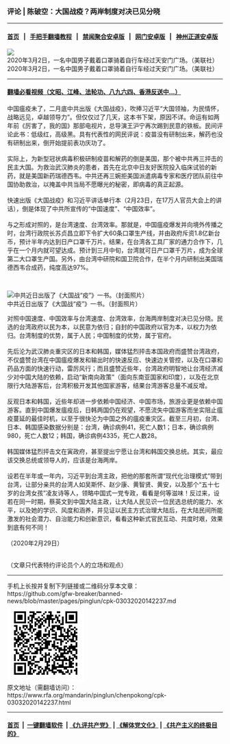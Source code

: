 ### 评论 | 陈破空：大国战疫？两岸制度对决已见分晓
------------------------

#### [首页](https://github.com/gfw-breaker/banned-news/blob/master/README.md) &nbsp;&nbsp;|&nbsp;&nbsp; [手把手翻墙教程](https://github.com/gfw-breaker/guides/wiki) &nbsp;&nbsp;|&nbsp;&nbsp; [禁闻聚合安卓版](https://github.com/gfw-breaker/bn-android) &nbsp;&nbsp;|&nbsp;&nbsp; [网门安卓版](https://github.com/oGate2/oGate) &nbsp;&nbsp;|&nbsp;&nbsp; [神州正道安卓版](https://github.com/SzzdOgate/update) 



<div id="headerimg">
 <img alt="2020年3月2日，一名中国男子戴着口罩骑着自行车经过天安门广场。（美联社）" src="https://www.rfa.org/mandarin/pinglun/chenpokong/cpk-03032020142237.html/AP_20035220229910.jpg/@@images/07b460f4-11dd-4dda-bc3c-2a632259eac6.jpeg" title="2020年3月2日，一名中国男子戴着口罩骑着自行车经过天安门广场。（美联社）"/>
 <div id="headerimgcontents">
  <div id="headerimgcaption">
   <span>
    2020年3月2日，一名中国男子戴着口罩骑着自行车经过天安门广场。（美联社）
   </span>
   <!-- zoomattribute -->
  </div>
  <!-- headerimgcaption -->
 </div>
 <!-- headerimagecontents -->
</div>

<hr/>


#### [翻墙必看视频（文昭、江峰、法轮功、八九六四、香港反送中...）](https://github.com/gfw-breaker/banned-news/blob/master/pages/link3.md)

<div id="storytext">
 <div>
  <div class="slot_header">
  </div>
 </div>
 <p>
  中国瘟疫未了，二月底中共出版《大国战疫》，吹捧习近平“大国领袖，为民情怀，战略远见，卓越领导力”。但仅仅过了几天，这本书下架，原因不详。命运有如两年前《厉害了，我的国》那部电视片，总导演王沪宁再次踢到民意的铁板。民间评论此书：低级红，高级黑。具有代表性的网民评说：疫苗没有研制出来，解药也没有研制出来，倒开始提前表功庆功了。
  <br/>
  <br/>
  实际上，为新型冠状病毒积极研制疫苗和解药的倒是美国，那个被中共再三抨击的民主大国。为救治武汉肺炎的患者，首先在北京中日友好医院投入临床试验的新药，就是美国新药瑞德西韦。中共还再三婉拒美国派遣病毒专家和医疗团队前往中国协助救治，以掩盖中共当局不愿曝光的秘密，即病毒的真正起源。
  <br/>
  <br/>
  快速出版《大国战疫》和习近平讲话单行本（2月23日，在17万人官员大会上的讲话），倒是体现了中共所宣传的“中国速度”、“中国效率”。
  <br/>
  <br/>
  与之形成对照的，是台湾速度、台湾效率。那就是，中国瘟疫爆发并向境外传播之时，台湾行政院长苏贞昌立即下令扩大60条口罩生产线，并由政府斥资1.8亿新台币，预计半年内达到日产口罩千万片。结果，在台湾各工具厂家的通力合作下，几乎在一个月内就可望达成。预计到三月中旬，台湾就可日产口罩千万片，成为全球第二大口罩生产国。另外，由台湾中研院和国卫院合作，在半个月内研制出美国瑞德西韦合成药，纯度高达97%。
 </p>
 <p>
  <br/>
  <div class="image-inline captioned" style="width:692px;">
   <div style="width:692px;">
    <img alt="中共近日出版了《大国战“疫”》一书。（封面照片）" src="https://www.rfa.org/mandarin/yataibaodao/huanjing/hc-02282020145905.html/daguozhanyi-692x450.jpg" title="中共近日出版了《大国战“疫”》一书。（封面照片）"/>
   </div>
   <div class="image-caption">
    <span style="width:692px;">
     中共近日出版了《大国战“疫”》一书。（封面照片）
    </span>
    <span class="copyright">
    </span>
   </div>
  </div>
 </p>
 <p>
  对照中国速度、中国效率与台湾速度、台湾效率，台海两岸制度对决已见分晓。民选的台湾政府以民为本，以民意为依归；自封的中国政府以官为本，以权力为依归。台湾制度的优势，属于人民；中国制度的优势，属于官府。
  <br/>
  <br/>
  先后沦为武汉肺炎重灾区的日本和韩国，媒体猛烈抨击本国政府而盛赞台湾政府，不仅盛赞台湾在中国瘟疫爆发和输出时的快速反应、快速边关管控，以及在口罩和药品方面的快速行动，雷厉风行；而且盛赞近些年，台湾政府明智地让台湾经济减少对中国大陆的依赖，启动“新南向政策”（面向东南亚国家和印度），以及在北京限行大陆游客后，台湾积极开发其他国家游客，结果台湾游客总量不减反增。
  <br/>
  <br/>
  反观日本和韩国，近些年却进一步依赖中国经济、中国市场，旅游业更是依赖中国游客。直到中国爆发瘟疫后，日韩两国仍在观望，不愿流失中国游客而坐实阻止瘟疫蔓延的最佳时机，以至于很快沦为中国之外的瘟疫重灾区。截至三月初，台湾、日本、韩国感染数据分别是：台湾，确诊病例41，死亡人数1；日本，确诊病例980，死亡人数12；韩国，确诊病例4335，死亡人数28。
  <br/>
  <br/>
  韩国媒体猛烈抨击文在寅政府，甚至提出宁愿让台湾和韩国交换总统。其实，最应该交换总统或领导人的，应该是台海两岸。
  <br/>
  <br/>
  设若在半年或一年内，习近平到台湾主政，把他的那套所谓“现代化治理模式”带到台湾，让部分亲共的台湾人如吴斯怀、赵少康、黄智贤、黄安，以及那个“五十七岁的台湾女孩”凌友诗等人，领略中国式一党专政，看看是何等滋味！反过来，设若在同一时期，蔡英文到中国大陆主政，让大陆人民见识一位民选总统的能力、水平，以及她的学识、风度和涵养，并见证以民主方式治理大陆后，在大陆民间所能激发的社会潜力、自治能力和创新意识，看看这种新式官民互动、共度时艰，效果到底有何不同！
  <br/>
  <br/>
  （2020年2月29日）
 </p>
 <p>
  <br/>
  （文章只代表特约评论员个人的立场和观点）
 </p>
</div>

<hr/>
手机上长按并复制下列链接或二维码分享本文章：<br/>
https://github.com/gfw-breaker/banned-news/blob/master/pages/pinglun/cpk-03032020142237.md <br/>
<a href='https://github.com/gfw-breaker/banned-news/blob/master/pages/pinglun/cpk-03032020142237.md'><img src='https://github.com/gfw-breaker/banned-news/blob/master/pages/pinglun/cpk-03032020142237.md.png'/></a> <br/>
原文地址（需翻墙访问）：https://www.rfa.org/mandarin/pinglun/chenpokong/cpk-03032020142237.html


------------------------
#### [首页](https://github.com/gfw-breaker/banned-news/blob/master/README.md) &nbsp;|&nbsp; [一键翻墙软件](https://github.com/gfw-breaker/nogfw/blob/master/README.md) &nbsp;| [《九评共产党》](https://github.com/gfw-breaker/9ping.md/blob/master/README.md#九评之一评共产党是什么) | [《解体党文化》](https://github.com/gfw-breaker/jtdwh.md/blob/master/README.md) | [《共产主义的终极目的》](https://github.com/gfw-breaker/gczydzjmd.md/blob/master/README.md)


<img src='http://gfw-breaker.win/banned-news/pages/pinglun/cpk-03032020142237.md' width='0px' height='0px'/>